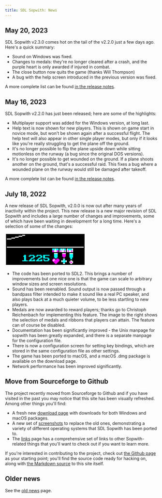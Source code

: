 ```yaml
---
title: SDL Sopwith: News
---
```


## May 20, 2023

SDL Sopwith v2.3.0 comes hot on the tail of the v2.2.0 just a few days
ago. Here's a quick summary:

* Sound on Windows was fixed.
* Changes to medals: they're no longer cleared after a crash, and the
  purple heart is only awarded if injured in combat.
* The close button now quits the game (thanks Will Thompson)
* A bug with the help screen introduced in the previous version was fixed.

A more complete list can be found
[in the release notes](https://github.com/fragglet/sdl-sopwith/releases/tag/sdl-sopwith-2.2.0).

## May 16, 2023

SDL Sopwith v2.2.0 has just been released; here are some of the
highlights:

* Multiplayer support was added for the Windows version, at long last.
* Help text is now shown for new players. This is shown on game start in
  novice mode, but won't be shown again after a successful flight. The help
  text will also appear in other single player modes, but only if it looks
  like you're really struggling to get the plane off the ground.
* It's no longer possible to flip the plane upside down while sitting
  motionless on the runway (a bug since the original DOS versions).
* It's no longer possible to get wounded on the ground. If a plane shoots
  another on the ground, that's a successful raid. This fixes a bug where
  a wounded plane on the runway would still be damaged after takeoff.

A more complete list can be found
[in the release notes](https://github.com/fragglet/sdl-sopwith/releases/tag/sdl-sopwith-2.2.0).

## July 18, 2022

A new release of SDL Sopwith, v2.0.0 is now out after many years of
inactivity within the project. This new release is a new major revision
of SDL Sopwith and includes a large number of changes and improvements,
some of which have been waiting in development for a long time. Here's a
selection of some of the changes:

![The new medals that players can earn](img/medals.png)

* The code has been ported to SDL2. This brings  a number of
  improvements but one nice one is that the game can scale to arbitrary
  window sizes and screen resolutions.
* Sound has been reenabled. Sound output is now passed through a bandpass
  filter intended to make it sound like a real PC speaker, and also plays
  back at a much quieter volume, to be less startling to new players.
* Medals are now awarded to reward players; thanks go to Christoph
  Reichenbach for implementing this feature. The image to the right
  shows the selection of medals and ribbons that players can attain. The
  feature can of course be disabled.
* Documentation has been significantly improved - the Unix manpage for
  sopwith has been greatly expanded, and there is a separate manpage for
  the configuration file.
* There is now a configuration screen for setting key bindings, which are
  stored in the same configuration file as other settings.
* The game has been ported to macOS, and a macOS .dmg package is
  available on the download page.
* Network performance has been improved significantly.

## Move from Sourceforge to Github

The project recently moved from Sourceforge to Github and if you have
visited in the past you may notice that this site has been visually
refreshed. Among other things you'll find:

* A fresh new [download page](getit.md) with downloads for both Windows
  and macOS packages.
* A new set of [screenshots](sshot.md) to replace the old ones,
  demonstrating a variety of different operating systems that SDL
  Sopwith has been ported to.
* The [links](links.md) page has a comprehensive set of links to other
  Sopwith-related things that you'll want to check out if you want to
  learn more.

If you're interested in contributing to the project, check out
[the Github page](https://github.com/fragglet/sdl-sopwith) as your
starting point; you'll find the source code ready for hacking on, along
with [the Markdown
source](https://github.com/fragglet/sdl-sopwith/tree/gh-pages) to this
site itself.

## Older news

See the [old news](oldnews.md) page.

